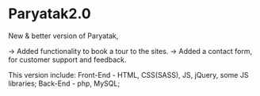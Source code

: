 # Paryatak2.0

New & better version of Paryatak,

-> Added functionality to book a tour to the sites.
-> Added a contact form, for customer support and feedback.

This version include:
  Front-End - HTML, CSS(SASS), JS, jQuery, some JS libraries;
  Back-End - php, MySQL;
